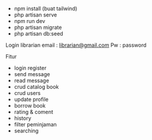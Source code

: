 - npm install (buat tailwind)
- php artisan serve
- npm run dev
- php artisan migrate
- php artisan db:seed

Login librarian
email : librarian@gmail.com
Pw : password

Fitur
- login register
- send message
- read message
- crud catalog book
- crud users
- update profile
- borrow book
- rating & coment
- history
- filter peminjaman
- searching